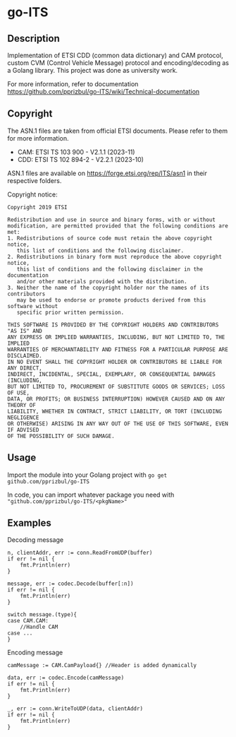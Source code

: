 # go-ITS

## Description
Implementation of ETSI CDD (common data dictionary) and CAM protocol, custom CVM (Control Vehicle Message) protocol and encoding/decoding as a Golang library. 
This project was done as university work.

For more information, refer to documentation https://github.com/pprizbul/go-ITS/wiki/Technical-documentation

## Copyright
The ASN.1 files are taken from official ETSI documents. Please refer to them for more information.

- CAM: ETSI TS 103 900 - V2.1.1 (2023-11)
- CDD: ETSI TS 102 894-2 - V2.2.1 (2023-10)

ASN.1 files are available on https://forge.etsi.org/rep/ITS/asn1 in their respective folders.

Copyright notice:
```
Copyright 2019 ETSI

Redistribution and use in source and binary forms, with or without 
modification, are permitted provided that the following conditions are met:
1. Redistributions of source code must retain the above copyright notice, 
   this list of conditions and the following disclaimer.
2. Redistributions in binary form must reproduce the above copyright notice, 
   this list of conditions and the following disclaimer in the documentation 
   and/or other materials provided with the distribution.
3. Neither the name of the copyright holder nor the names of its contributors 
   may be used to endorse or promote products derived from this software without 
   specific prior written permission.

THIS SOFTWARE IS PROVIDED BY THE COPYRIGHT HOLDERS AND CONTRIBUTORS "AS IS" AND 
ANY EXPRESS OR IMPLIED WARRANTIES, INCLUDING, BUT NOT LIMITED TO, THE IMPLIED 
WARRANTIES OF MERCHANTABILITY AND FITNESS FOR A PARTICULAR PURPOSE ARE DISCLAIMED. 
IN NO EVENT SHALL THE COPYRIGHT HOLDER OR CONTRIBUTORS BE LIABLE FOR ANY DIRECT, 
INDIRECT, INCIDENTAL, SPECIAL, EXEMPLARY, OR CONSEQUENTIAL DAMAGES (INCLUDING, 
BUT NOT LIMITED TO, PROCUREMENT OF SUBSTITUTE GOODS OR SERVICES; LOSS OF USE, 
DATA, OR PROFITS; OR BUSINESS INTERRUPTION) HOWEVER CAUSED AND ON ANY THEORY OF 
LIABILITY, WHETHER IN CONTRACT, STRICT LIABILITY, OR TORT (INCLUDING NEGLIGENCE 
OR OTHERWISE) ARISING IN ANY WAY OUT OF THE USE OF THIS SOFTWARE, EVEN IF ADVISED 
OF THE POSSIBILITY OF SUCH DAMAGE.

```


## Usage

Import the module into your Golang project with `go get github.com/pprizbul/go-ITS`

In code, you can import whatever package you need with `"github.com/pprizbul/go-ITS/<pkgName>"`

## Examples

Decoding message
```
n, clientAddr, err := conn.ReadFromUDP(buffer)
if err != nil {
    fmt.Println(err)
}

message, err := codec.Decode(buffer[:n])
if err != nil {
    fmt.Println(err)
}

switch message.(type){
case CAM.CAM:
    //Handle CAM
case ...
}
```

Encoding message
```
camMessage := CAM.CamPayload{} //Header is added dynamically

data, err := codec.Encode(camMessage)
if err != nil {
    fmt.Println(err)
}

_, err := conn.WriteToUDP(data, clientAddr)
if err != nil {
    fmt.Println(err)
}
```